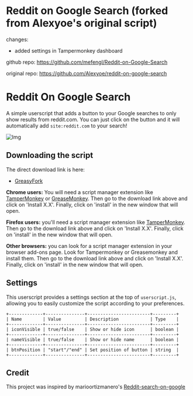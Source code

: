 # Reddit on Google Search (forked from Alexyoe's original script)

changes:
- added settings in Tampermonkey dashboard

github repo: https://github.com/mefengl/Reddit-on-Google-Search

original repo: https://github.com/Alexyoe/reddit-on-google-search

# Reddit On Google Search

A simple userscript that adds a button to your Google searches to only show results from reddit.com. You can just click on the button and it will automatically add `site:reddit.com` to your search!

![Img](screenshot.png)

## Downloading the script

The direct download link is here:

- [GreasyFork](https://greasyfork.org/en/scripts/462356-reddit-on-google-search)

**Chrome users:** You will need a script manager extension like [TamperMonkey](https://addons.mozilla.org/en-US/firefox/addon/tampermonkey/) or [GreaseMonkey](https://addons.mozilla.org/en-US/firefox/addon/greasemonkey/). Then go to the download link above and click on 'Install X.X'. Finally, click on 'install' in the new window that will open.

**Firefox users:** you'll need a script manager extension like [TamperMonkey](https://chrome.google.com/webstore/detail/tampermonkey/dhdgffkkebhmkfjojejmpbldmpobfkfo?hl=en). Then go to the download link above and click on 'Install X.X'. Finally, click on 'install' in the new window that will open.

**Other browsers:** you can look for a script manager extension in your browser add-ons page. Look for Tampermonkey or Greasemonkey and install them. Then go to the download link above and click on 'Install X.X'. Finally, click on 'install' in the new window that will open.

## Settings

This userscript provides a settings section at the top of `userscript.js`, allowing you to easily customize the script according to your preferences.

```
+-------------+---------------+------------------------+---------+
| Name        | Value         | Description            | Type    |
+-------------+---------------+------------------------+---------+
| iconVisible | true/false    | Show or hide icon      | boolean |
+-------------+---------------+------------------------+---------+
| nameVisible | true/false    | Show or hide name      | boolean |
+-------------+---------------+------------------------+---------+
| btnPosition | "start"/"end" | Set position of button | string  |
+-------------+---------------+------------------------+---------+
```

## Credit

This project was inspired by marioortizmanero's [Reddit-search-on-google](https://github.com/marioortizmanero/reddit-search-on-google)

